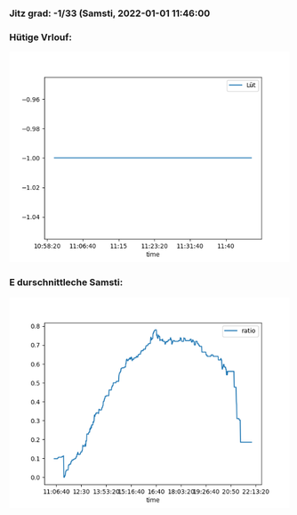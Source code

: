 ### Jitz grad: -1/33 (Samsti, 2022-01-01 11:46:00

### Hütige Vrlouf:
![Graph](Today.png)

### E durschnittleche Samsti:
![Graph](Samsti.png)